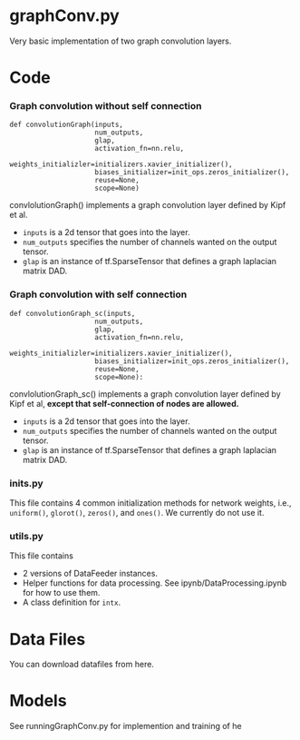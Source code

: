 # graphConv.py

Very basic implementation of two graph convolution layers.

# Code
### Graph convolution without self connection

```
def convolutionGraph(inputs,
                     num_outputs,
                     glap,
                     activation_fn=nn.relu,
                     weights_initializler=initializers.xavier_initializer(),
                     biases_initializer=init_ops.zeros_initializer(),
                     reuse=None,
                     scope=None)
```

convlolutionGraph() implements a graph convolution layer defined by Kipf et al.
- `inputs` is a 2d tensor that goes into the layer.
- `num_outputs` specifies the number of channels wanted on the output tensor.
- `glap` is an instance of tf.SparseTensor that defines a graph laplacian matrix DAD.

### Graph convolution with self connection

```
def convolutionGraph_sc(inputs,
                     num_outputs,
                     glap,
                     activation_fn=nn.relu,
                     weights_initializler=initializers.xavier_initializer(),
                     biases_initializer=init_ops.zeros_initializer(),
                     reuse=None,
                     scope=None):
```

convlolutionGraph_sc() implements a graph convolution layer defined by Kipf et al, **except that self-connection of nodes are allowed.**
- `inputs` is a 2d tensor that goes into the layer.
- `num_outputs` specifies the number of channels wanted on the output tensor.
- `glap` is an instance of tf.SparseTensor that defines a graph laplacian matrix DAD.

### inits.py
This file contains 4 common initialization methods for network weights, i.e., `uniform()`, `glorot()`, `zeros()`, and `ones()`.
We currently do not use it.

### utils.py
This file contains
- 2 versions of DataFeeder instances.
- Helper functions for data processing. See ipynb/DataProcessing.ipynb for how to use them.
- A class definition for `intx`.

# Data Files
You can download datafiles from here.

# Models
See runningGraphConv.py for implemention and training of he
